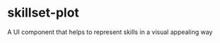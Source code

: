 # skillset-plot
A UI component that helps to represent skills in a visual appealing way
<html>
<head>
	<!-- Plotly.js -->
	<script src="https://cdn.plot.ly/plotly-latest.min.js"></script>
</head>
<body>

<div id="myDiv" style="width: 480px; height: 300px;"><!-- Plotly chart will be drawn inside this DIV --></div>
<script src="script.js"></script>

</body>
</html>
